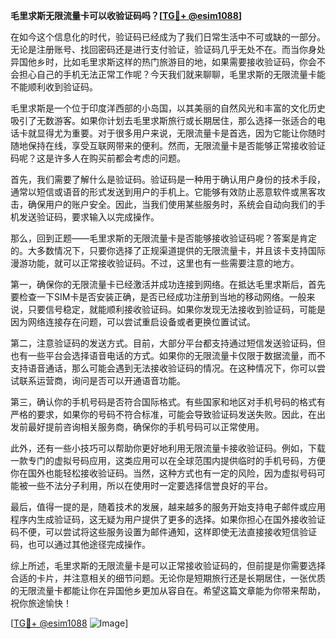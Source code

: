 **毛里求斯无限流量卡可以收验证码吗？[[TG💪+ @esim1088](https://t.me/s/esim1088)]**

在如今这个信息化的时代，验证码已经成为了我们日常生活中不可或缺的一部分。无论是注册账号、找回密码还是进行支付验证，验证码几乎无处不在。而当你身处异国他乡时，比如毛里求斯这样的热门旅游目的地，如果需要接收验证码，你会不会担心自己的手机无法正常工作呢？今天我们就来聊聊，毛里求斯的无限流量卡能不能顺利收到验证码。

毛里求斯是一个位于印度洋西部的小岛国，以其美丽的自然风光和丰富的文化历史吸引了无数游客。如果你计划去毛里求斯旅行或长期居住，那么选择一张适合的电话卡就显得尤为重要。对于很多用户来说，无限流量卡是首选，因为它能让你随时随地保持在线，享受互联网带来的便利。然而，无限流量卡是否能够正常接收验证码呢？这是许多人在购买前都会考虑的问题。

首先，我们需要了解什么是验证码。验证码是一种用于确认用户身份的技术手段，通常以短信或语音的形式发送到用户的手机上。它能够有效防止恶意软件或黑客攻击，确保用户的账户安全。因此，当我们使用某些服务时，系统会自动向我们的手机发送验证码，要求输入以完成操作。

那么，回到正题——毛里求斯的无限流量卡是否能够接收验证码呢？答案是肯定的。大多数情况下，只要你选择了正规渠道提供的无限流量卡，并且该卡支持国际漫游功能，就可以正常接收验证码。不过，这里也有一些需要注意的地方。

第一，确保你的无限流量卡已经激活并成功连接到网络。在抵达毛里求斯后，首先要检查一下SIM卡是否安装正确，是否已经成功注册到当地的移动网络。一般来说，只要信号稳定，就能顺利接收验证码。如果你发现无法接收到验证码，可能是因为网络连接存在问题，可以尝试重启设备或者更换位置试试。

第二，注意验证码的发送方式。目前，大部分平台都支持通过短信发送验证码，但也有一些平台会选择语音电话的方式。如果你的无限流量卡仅限于数据流量，而不支持语音通话，那么可能会遇到无法接收验证码的情况。在这种情况下，你可以尝试联系运营商，询问是否可以开通语音功能。

第三，确认你的手机号码是否符合国际格式。有些国家和地区对手机号码的格式有严格的要求，如果你的号码不符合标准，可能会导致验证码发送失败。因此，在出发前最好提前咨询相关服务商，确保你的手机号码可以正常使用。

此外，还有一些小技巧可以帮助你更好地利用无限流量卡接收验证码。例如，下载一款专门的虚拟号码应用，这类应用可以在全球范围内提供临时的手机号码，方便你在国外也能轻松接收验证码。当然，这种方式也有一定的风险，因为虚拟号码可能被一些不法分子利用，所以在使用时一定要选择信誉良好的平台。

最后，值得一提的是，随着技术的发展，越来越多的服务开始支持电子邮件或应用程序内生成验证码，这无疑为用户提供了更多的选择。如果你担心在国外接收验证码不便，可以尝试将这些服务设置为邮件通知，这样即使无法直接接收短信验证码，也可以通过其他途径完成操作。

综上所述，毛里求斯的无限流量卡是可以正常接收验证码的，但前提是你需要选择合适的卡片，并注意相关的细节问题。无论你是短期旅行还是长期居住，一张优质的无限流量卡都能让你在异国他乡更加从容自在。希望这篇文章能为你带来帮助，祝你旅途愉快！

[[TG💪+ @esim1088](https://t.me/s/esim1088) ![Image](https://i.postimg.cc/4NQfJmqS/Snipaste-2025-05-13-00-14-12.png)]